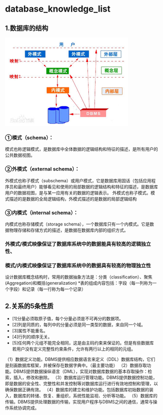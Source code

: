 # database_knowledge_list

## 1.数据库的结构

![数据库的三层面模式](/Samples/%E6%95%B0%E6%8D%AE%E5%BA%93%E7%9A%84%E4%B8%89%E5%B1%82%E6%A8%A1%E5%BC%8F.png)

### ①模式（schema）：

模式也称逻辑模式，是数据库中全体数据的逻辑结构和特征的描述，是所有用户的公共数据视图。
### ②外模式（external schema）：

外模式也称子模式（subschema）或用户模式，它是数据库用固话（包括应用程序员和最终用户）能够看见和使用的局部数据的逻辑结构和特征的描述，是数据库用户的数据视图，是与某一应用有关的数据的逻辑表示。
外模式也称子模式。模式描述的是数据的全局逻辑结构，外模式描述的是数据的局部逻辑结构
### ③内模式（internal schema）：

内模式也称存储模式（storage schema），一个数据库只有一个内模式。它是数据物理存储和存储方式的描述，是数据在数据库内部的组织方式。
### 外模式/模式映像保证了数据库系统中的数据能具有较高的逻辑独立性、
### 模式/内模式映像保证了数据库系统中的数据具有较高的物理独立性

设计数据库概念结构时，常用的数据抽象方法是：分类（classification）、聚焦(Aggregation)和概括(generalization)
*表的组成内容包括：字段（每一列称为一个字段）和记录（每一行称为每一个记录）

## 2.关系的5条性质

- [1]分量必须取原子值，每个分量必须是不可再分的数据项。
- [2]列是同质的，每列中的分量必须是同一类型的数据，来自同一个域。
- [3]属性不能重名。
- [4]行列的顺序无关。
- [5]任何两个元组不能完全相同，这是由主码约束来保证的。但是有些数据库若用户没有定义完整性约束条件，允许有两行以上的相同的元组。

（1）数据定义功能。DBMS提供相应数据语言来定义（DDL）数据库结构，它们是刻画数据库框架，并被保存在数据字典中。（最主要功能）
（2）数据存取功能。DBMS提供数据操纵语言（DML），实现对数据库数据的基本存取操作：检索，插入，修改和删除。
（3）数据库运行管理功能。DBMS提供数据控制功能，即是数据的安全性、完整性和并发控制等对数据库运行进行有效地控制和管理，以确保数据正确有效。
（4）数据库的建立和维护功能。包括数据库初始数据的装入，数据库的转储、恢复、重组织，系统性能监视、分析等功能。
（5）数据库的传输。DBMS提供处理数据的传输，实现用户程序与DBMS之间的通信，通常与操作系统协调完成。

